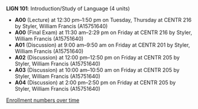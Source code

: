 **LIGN 101**: Introduction/Study of Language (4 units)

- **A00** (Lecture) at 12:30 pm–1:50 pm on Tuesday, Thursday at CENTR 216 by Styler, William Francis (A15751640)
- **A00** (Final Exam) at 11:30 am–2:29 pm on Friday at CENTR 216 by Styler, William Francis (A15751640)
- **A01** (Discussion) at 9:00 am–9:50 am on Friday at CENTR 201 by Styler, William Francis (A15751640)
- **A02** (Discussion) at 12:00 pm–12:50 pm on Friday at CENTR 205 by Styler, William Francis (A15751640)
- **A03** (Discussion) at 10:00 am–10:50 am on Friday at CENTR 205 by Styler, William Francis (A15751640)
- **A04** (Discussion) at 2:00 pm–2:50 pm on Friday at CENTR 205 by Styler, William Francis (A15751640)

[Enrollment numbers over time](./LIGN101.tsv)
